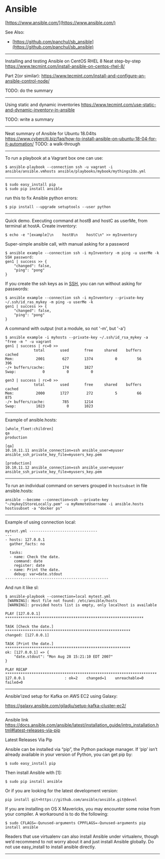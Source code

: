 
# Ansible

[https://www.ansible.com/](https://www.ansible.com/)

See Also:

- [https://github.com/panchul/sb_ansible](https://github.com/panchul/sb_ansible)

---

Installing and testing Ansible on CentOS RHEL 8
Neat step-by-step
https://www.tecmint.com/install-ansible-on-centos-rhel-8/

Part 2(or similar):
https://www.tecmint.com/install-and-configure-an-ansible-control-node/

TODO: do the summary


---

Using static and dynamic inventories
https://www.tecmint.com/use-static-and-dynamic-inventory-in-ansible

TODO: write a summary

 
---

Neat summary of Ansible for Ubuntu 18.04lts
https://www.cyberciti.biz/faq/how-to-install-ansible-on-ubuntu-18-04-for-it-automation/
TODO: a walk-through

---

To run a playbook at a Vagrant box one can use:  

    $ ansible-playbook --connection ssh -u vagrant -i ansible/ansible.vmhosts ansible/playbooks/mybook/mythings2do.yml

---

    $ sudo easy_install pip
    $ sudo pip install ansible
 
run this to fix Ansible python errors:

    $ pip install --upgrade setuptools --user python

---

Quick demo. Executing command at hostB and hostC as userMe, from terminal at hostA.
Create inventory:

    $ echo -e "[example]\n    hostB\n    hostC\n" >> myInventory

Super-simple ansible call, with manual asking for a password
    
    $ ansible example --connection ssh -i myInventory -m ping -u userMe -k
    SSH password: 
    gen1 | success >> {
        "changed": false, 
        "ping": "pong"
    }

If you create the ssh keys as in [SSH](SSH.md), you can run without asking for passwords:

    $ ansible example --connection ssh -i myInventory --private-key ~/.ssh/id_ras_mykey -m ping -u userMe -k
    gen1 | success >> {
        "changed": false, 
        "ping": "pong"
    }

A command with output (not a module, so not '-m', but '-a')

    $ ansible example -i myhosts --private-key ~/.ssh/id_rsa_mykey -a "free -m " -u vagrant
    gen1 | success | rc=0 >>
                 total       used       free     shared    buffers     cached
    Mem:          2001        627       1374          0         56        396
    -/+ buffers/cache:        174       1827
    Swap:            0          0          0
    
    gen3 | success | rc=0 >>
                 total       used       free     shared    buffers     cached
    Mem:          2000       1727        272          5         66        875
    -/+ buffers/cache:        785       1214
    Swap:         1023          0       1023

---

Example of ansible.hosts:

    [whole_fleet:children]
    qa
    production

    [qa]
    10.10.11.11 ansible_connection=ssh ansible_user=myuser ansible_ssh_private_key_file=myusers_key.pem

    [production]
    10.10.11.12 ansible_connection=ssh ansible_user=myuser ansible_ssh_private_key_file=myusers_key.pem

---

To run an individual command on servers grouped in ```hostsubset``` in file ansible.hosts:

    ansible --become --connection=ssh --private-key "~/mykeyIStoreLocally.pem" -u myRemoteUsername -i ansible.hosts hostssubset -a "docker ps"

---

Example of using connection local:

    mytest.yml -------------------------------
    ---
    - hosts: 127.0.0.1
      gather_facts: no
      
      tasks:
      - name: Check the date.
        command: date
        register: date
      - name: Print the date.
        debug: var=date.stdout
    -----------------------------------------------

And run it like sl:

    $ ansible-playbook --connection=local mytest.yml
     [WARNING]: Host file not found: /etc/ansible/hosts
     [WARNING]: provided hosts list is empty, only localhost is available
    
    PLAY [127.0.0.1] ***************************************************************
    
    TASK [Check the date.] *********************************************************
    changed: [127.0.0.1]
    
    TASK [Print the date.] *********************************************************
    ok: [127.0.0.1] => {
        "date.stdout": "Mon Aug 28 15:21:10 EDT 2007"
    }
    
    PLAY RECAP *********************************************************************
    127.0.0.1                  : ok=2    changed=1    unreachable=0    failed=0   

---

Ansible'ized setup for Kafka on AWS EC2 using Galaxy:

https://galaxy.ansible.com/giladju/setup-kafka-cluster-ec2/

---

Ansible link
https://docs.ansible.com/ansible/latest/installation_guide/intro_installation.html#latest-releases-via-pip
 
Latest Releases Via Pip

Ansible can be installed via “pip”, the Python package manager. If ‘pip’ isn’t already available in your version of Python, you can get pip by:

    $ sudo easy_install pip

Then install Ansible with [1]:

    $ sudo pip install ansible

Or if you are looking for the latest development version:

    pip install git+https://github.com/ansible/ansible.git@devel

If you are installing on OS X Mavericks, you may encounter some noise from your compiler. A workaround is to do the following:

    $ sudo CFLAGS=-Qunused-arguments CPPFLAGS=-Qunused-arguments pip install ansible

Readers that use virtualenv can also install Ansible under virtualenv, though we’d recommend to not worry about it and just install Ansible globally. Do not use easy_install to install ansible directly.

---